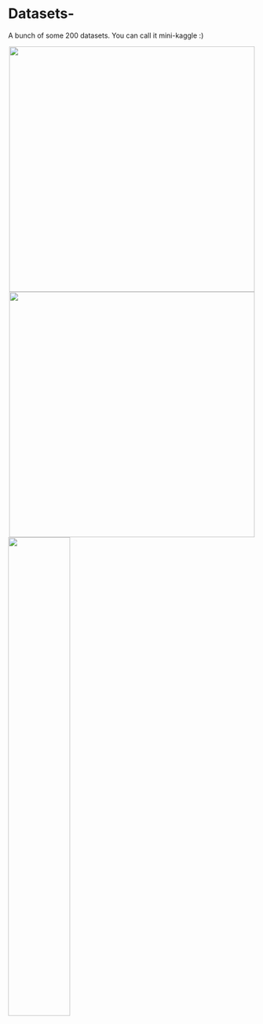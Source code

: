 # Datasets-
A bunch of some 200 datasets. You can call it mini-kaggle :)
<div align="center"><span><img height="500" width="500" src="https://upload.wikimedia.org/wikipedia/commons/thumb/6/6d/Data_types_-_en.svg/1200px-Data_types_-_en.svg.png"/>    <img height="500" width="500" src="https://miro.medium.com/max/430/0*rNapZQnyP5EBLYli.png"></span></div>
<img src="https://i.gifer.com/74YE.gif" width=50%>
